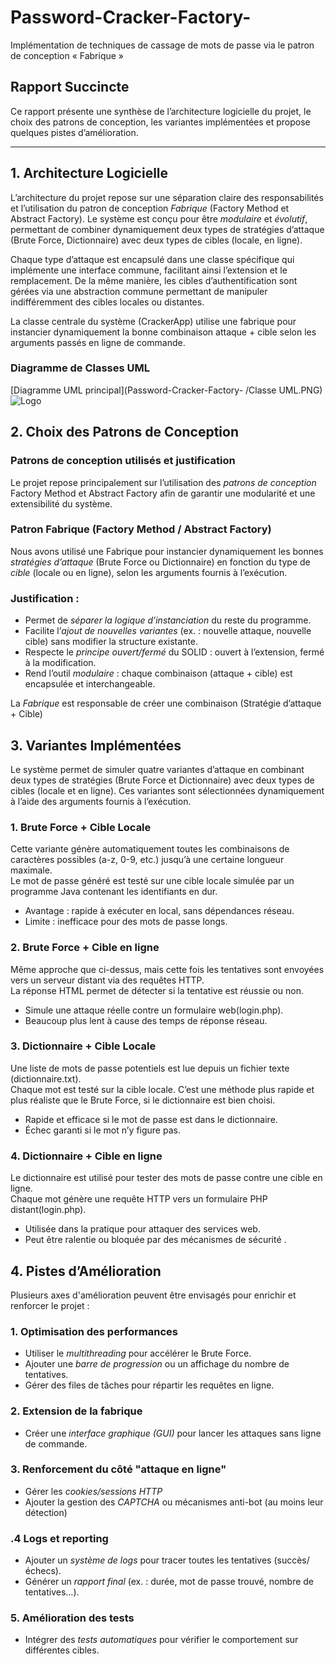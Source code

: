 # Password-Cracker-Factory-
Implémentation de techniques de cassage de mots de passe via le patron de conception  « Fabrique »

## Rapport Succincte

Ce rapport présente une synthèse de l’architecture logicielle du projet, le choix des patrons de conception, les variantes implémentées et propose quelques pistes d’amélioration.

---

## 1. Architecture Logicielle

L’architecture du projet repose sur une séparation claire des responsabilités et l’utilisation du patron de conception *Fabrique* (Factory Method et Abstract Factory). Le système est conçu pour être *modulaire* et *évolutif*, permettant de combiner dynamiquement deux types de stratégies d’attaque (Brute Force, Dictionnaire) avec deux types de cibles (locale, en ligne).

Chaque type d’attaque est encapsulé dans une classe spécifique qui implémente une interface commune, facilitant ainsi l’extension et le remplacement. De la même manière, les cibles d’authentification sont gérées via une abstraction commune permettant de manipuler indifféremment des cibles locales ou distantes.

La classe centrale du système (CrackerApp) utilise une fabrique pour instancier dynamiquement la bonne combinaison attaque + cible selon les arguments passés en ligne de commande.

### Diagramme de Classes UML

[Diagramme UML principal](Password-Cracker-Factory- /Classe UML.PNG)
![Logo](https://example.com/logo.png)


## 2. Choix des Patrons de Conception
### Patrons de conception utilisés et justification

Le projet repose principalement sur l’utilisation des *patrons de conception*  Factory Method et  Abstract Factory afin de garantir une modularité et une extensibilité du système.

###  Patron Fabrique (Factory Method / Abstract Factory)

Nous avons utilisé une Fabrique pour instancier dynamiquement les bonnes *stratégies d’attaque* (Brute Force ou Dictionnaire) en fonction du type de *cible* (locale ou en ligne), selon les arguments fournis à l’exécution.

### Justification :

- Permet de *séparer la logique d’instanciation* du reste du programme.
- Facilite l’*ajout de nouvelles variantes* (ex. : nouvelle attaque, nouvelle cible) sans modifier la structure existante.
- Respecte le *principe ouvert/fermé* du SOLID : ouvert à l’extension, fermé à la modification.
- Rend l’outil *modulaire* : chaque combinaison (attaque + cible) est encapsulée et interchangeable.

La *Fabrique* est responsable de créer une combinaison (Stratégie d’attaque + Cible)

## 3. Variantes Implémentées

Le système permet de simuler quatre variantes d’attaque en combinant deux types de stratégies (Brute Force et Dictionnaire) avec deux types de cibles (locale et en ligne). Ces variantes sont sélectionnées dynamiquement à l’aide des arguments fournis à l’exécution.

### 1. Brute Force + Cible Locale

Cette variante génère automatiquement toutes les combinaisons de caractères possibles (a-z, 0-9, etc.) jusqu’à une certaine longueur maximale.  
Le mot de passe généré est testé sur une cible locale simulée par un programme Java contenant les identifiants en dur.

-  Avantage : rapide à exécuter en local, sans dépendances réseau.
-  Limite : inefficace pour des mots de passe longs.

### 2. Brute Force + Cible en ligne

Même approche que ci-dessus, mais cette fois les tentatives sont envoyées vers un serveur distant via des requêtes HTTP.  
La réponse HTML permet de détecter si la tentative est réussie ou non.

- Simule une attaque réelle contre un formulaire web(login.php).
- Beaucoup plus lent à cause des temps de réponse réseau.

###  3. Dictionnaire + Cible Locale

Une liste de mots de passe potentiels est lue depuis un fichier texte (dictionnaire.txt).  
Chaque mot est testé sur la cible locale. C’est une méthode plus rapide et plus réaliste que le Brute Force, si le dictionnaire est bien choisi.

- Rapide et efficace si le mot de passe est dans le dictionnaire.
-  Échec garanti si le mot n’y figure pas.

### 4. Dictionnaire + Cible en ligne

Le dictionnaire est utilisé pour tester des mots de passe contre une cible en ligne.  
Chaque mot génère une requête HTTP vers un formulaire PHP distant(login.php).

-  Utilisée dans la pratique pour attaquer des services web.
- Peut être ralentie ou bloquée par des mécanismes de sécurité .

## 4. Pistes d’Amélioration

Plusieurs axes d'amélioration peuvent être envisagés pour enrichir et renforcer le projet :

###  1. Optimisation des performances

- Utiliser le *multithreading* pour accélérer le Brute Force.
- Ajouter une *barre de progression* ou un affichage du nombre de tentatives.
- Gérer des files de tâches pour répartir les requêtes en ligne.

###  2. Extension de la fabrique

- Créer une *interface graphique (GUI)* pour lancer les attaques sans ligne de commande.

### 3. Renforcement du côté "attaque en ligne"

- Gérer les *cookies/sessions HTTP*
- Ajouter la gestion des *CAPTCHA* ou mécanismes anti-bot (au moins leur détection)

### .4 Logs et reporting

- Ajouter un *système de logs* pour tracer toutes les tentatives (succès/échecs).
- Générer un *rapport final* (ex. : durée, mot de passe trouvé, nombre de tentatives…).

### 5. Amélioration des tests

- Intégrer des *tests automatiques* pour vérifier le comportement sur différentes cibles.

